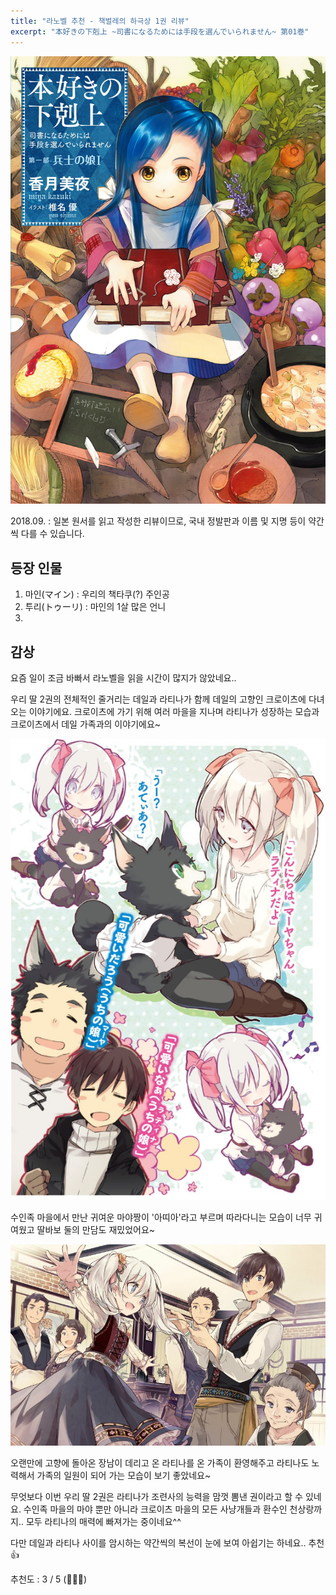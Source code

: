 ```yaml
---
title: "라노벨 추천 - 책벌레의 하극상 1권 리뷰"
excerpt: "本好きの下剋上 ~司書になるためには手段を選んでいられません~ 第01巻"
---
```


![책벌레1](/assets/images/creation/honzuki/honzuki_01.jpg)

2018.09.
: 일본 원서를 읽고 작성한 리뷰이므로, 국내 정발판과 이름 및 지명 등이 약간씩 다를 수 있습니다.

## 등장 인물

1. 마인(マイン) : 우리의 책타쿠(?) 주인공
2. 투리(トゥーリ) : 마인의 1살 많은 언니
3. 


## 감상

요즘 일이 조금 바빠서 라노벨을 읽을 시간이 많지가 않았네요.. 

우리 딸 2권의 전체적인 줄거리는 데일과 라티나가 함께 데일의 고향인 크로이츠에 다녀오는 이야기에요. 크로이츠에 가기 위해 여러 마을을 지나며 라티나가 성장하는 모습과 크로이츠에서 데일 가족과의 이야기에요~

![우리딸2](/assets/images/creation/uchino/uchino_04.PNG)

수인족 마을에서 만난 귀여운 마야짱이 '아띠아'라고 부르며 따라다니는 모습이 너무 귀여웠고 딸바보 둘의 만담도 재밌었어요~

![우리딸2](/assets/images/creation/uchino/uchino_05.jpg)

오랜만에 고향에 돌아온 장남이 데리고 온 라티나를 온 가족이 환영해주고 라티나도 노력해서 가족의 일원이 되어 가는 모습이 보기 좋았네요~

무엇보다 이번 우리 딸 2권은 라티나가 조련사의 능력을 맘껏 뽐낸 권이라고 할 수 있네요. 수인족 마을의 마야 뿐만 아니라 크로이츠 마을의 모든 사냥개들과 환수인 천상랑까지.. 모두 라티나의 매력에 빠져가는 중이네요^^

다만 데일과 라티나 사이를 암시하는 약간씩의 복선이 눈에 보여 아쉽기는 하네요.. 추천 :thumbsup:

추천도 : 3 / 5 (:star2::star2::star2:)
